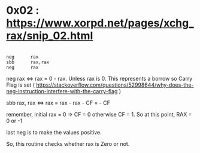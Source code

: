 # 0x02 : https://www.xorpd.net/pages/xchg_rax/snip_02.html

````assembly

neg      rax
sbb      rax,rax
neg      rax

````

neg rax <=> rax = 0 - rax. Unless rax is 0. This represents a borrow so Carry Flag is set ( https://stackoverflow.com/questions/52998644/why-does-the-neg-instruction-interfere-with-the-carry-flag )

sbb rax, rax <=> rax = rax - rax - CF = - CF

remember, initial rax = 0 => CF = 0 otherwise CF = 1. So at this point, RAX = 0 or -1

last neg is to make the values positive.

So, this routine checks whether rax is Zero or not.

